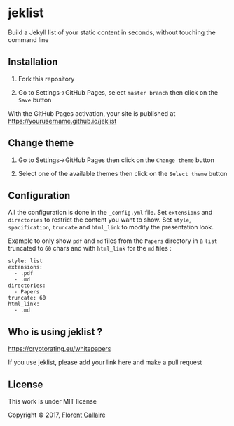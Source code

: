 
# jeklist

Build a Jekyll list of your static content in seconds, without touching the command line

## Installation

1) Fork this repository

2) Go to Settings->GitHub Pages, select `master branch` then click on the `Save` button

With the GitHub Pages activation, your site is published at https://yourusername.github.io/jeklist

## Change theme

1) Go to Settings->GitHub Pages then click on the `Change theme` button

2) Select one of the available themes then click on the `Select theme` button

## Configuration

All the configuration is done in the `_config.yml` file. Set `extensions` and `directories` to restrict the content you want to show. Set `style`, `spacification`, `truncate` and `html_link` to modify the presentation look.

Example to only show `pdf` and `md` files from the `Papers` directory in a `list` truncated to `60` chars and with `html_link` for the `md` files :

```
style: list
extensions:
  - .pdf
  - .md
directories:
  - Papers
truncate: 60
html_link:
  - .md
```

## Who is using jeklist ?

<https://cryptorating.eu/whitepapers>

If you use jeklist, please add your link here and make a pull request

## License

This work is under MIT license

Copyright © 2017, [Florent Gallaire](https://f.gallai.re)
